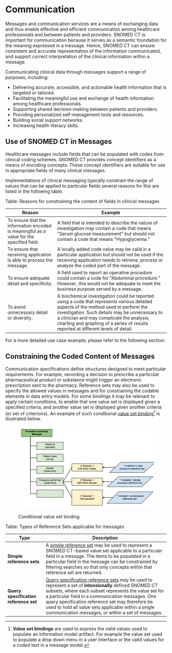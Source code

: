 # Communication

Messages and communication services are a means of exchanging data and thus enable effective and efficient communication among healthcare professionals and between patients and providers. SNOMED CT is important for communication because it serves as a semantic foundation for the meaning expressed in a message. Hence, SNOMED CT can ensure consistent and accurate representation of the information communicated, and support correct interpretation of the clinical information within a message.

Communicating clinical data through messages support a range of purposes, including:

* Delivering accurate, accessible, and actionable health information that is targeted or tailored.
* Facilitating the meaningful use and exchange of health information among healthcare professionals.
* Supporting shared decision-making between patients and providers.
* Providing personalized self-management tools and resources.
* Building social support networks.
* Increasing health literacy skills.

## Use of SNOMED CT in Messages

Healthcare messages include fields that can be populated with codes from clinical coding schemes. SNOMED CT provides concept identifiers as a means of encoding concepts. These concept identifiers are suitable for use in appropriate fields of many clinical messages.

Implementations of clinical messaging typically constrain the range of values that can be applied to particular fields several reasons for this are listed in the following table.

Table: Reasons for constraining the content of fields in clinical messages

| Reason                                                                                   | Example                                                                                                                                                                                                                                                                                                                   |
| ---------------------------------------------------------------------------------------- | ------------------------------------------------------------------------------------------------------------------------------------------------------------------------------------------------------------------------------------------------------------------------------------------------------------------------- |
| To ensure that the information encoded is meaningful as a value for the specified field. | A field that is intended to describe the nature of investigation may contain a code that means "Serum glucose measurement" but should not contain a code that means "Hypoglycemia."                                                                                                                                       |
| To ensure that receiving application is able to process the message.                     | A locally added code value may be valid in a particular application but should not be used if the receiving application needs to retrieve, process or analyze the coded part of the message.                                                                                                                              |
| To ensure adequate detail and specificity.                                               | A field used to report an operative procedure could contain a code for "Abdominal procedure." However, this would not be adequate to meet the business purpose served by a message.                                                                                                                                       |
| To avoid unnecessary detail or diversity.                                                | A biochemical investigation could be reported using a code that represents various detailed aspects of the method used to perform the investigation. Such details may be unnecessary to a clinician and may complicate the analysis, charting and graphing of a series of results reported at different levels of detail. |

For a more detailed use case example, please refer to the following section:

## Constraining the Coded Content of Messages

Communication specifications define structures designed to meet particular requirements. For example, recording a decision to prescribe a particular pharmaceutical product or substance might trigger an electronic prescription sent to the pharmacy. Reference sets may also be used to specify the allowed values in messages and for constraining the codable elements in data entry models. For some bindings it may be relevant to apply certain conditions, to enable that one value set is displayed given a specified criteria, and another value set is displayed given another criteria (or set of criterions). An example of such conditional [value set binding](#user-content-fn-1)[^1] is illustrated below.

<figure><img src="../../images/35985555.png" alt=""><figcaption><p>Conditional value set binding</p></figcaption></figure>



Table: Types of Reference Sets applicable for messages

| Type                                  | Description                                                                                                                                                                                                                                                                                                                                                                                                                                             |
| ------------------------------------- | ------------------------------------------------------------------------------------------------------------------------------------------------------------------------------------------------------------------------------------------------------------------------------------------------------------------------------------------------------------------------------------------------------------------------------------------------------- |
| **Simple reference sets**             | A [simple reference set](../../5-reference-set-types.md#simple-reference-set) may be used to represent a SNOMED CT-based value set applicable to a particular field in a message. The items to be populated in a particular field in the message can be constrained by filtering searches so that only concepts within that reference set are returned.                                                                                                 |
| **Query specification reference set** | [Query specification reference sets](../../5-reference-set-types.md#query-specification-reference-set) may be used to represent a set of **intensionally** defined SNOMED CT subsets, where each subset represents the value set for a particular field in a communication messages. One query specification reference set may therefore be used to hold all value sets applicable within a single communication messages, or within a set of messages. |

[^1]: **Value set bindings** are used to express the valid values used to populate an information model artifact. For example the value set used to populate a drop down menu in a user interface or the valid values for a coded text in a message model.
